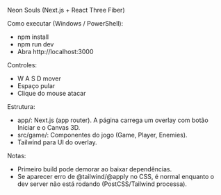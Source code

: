 Neon Souls (Next.js + React Three Fiber)

Como executar (Windows / PowerShell):
- npm install
- npm run dev
- Abra http://localhost:3000

Controles:
- W A S D mover
- Espaço pular
- Clique do mouse atacar

Estrutura:
- app/: Next.js (app router). A página carrega um overlay com botão Iniciar e o Canvas 3D.
- src/game/: Componentes do jogo (Game, Player, Enemies).
- Tailwind para UI do overlay.

Notas:
- Primeiro build pode demorar ao baixar dependências.
- Se aparecer erro de @tailwind/@apply no CSS, é normal enquanto o dev server não está rodando (PostCSS/Tailwind processa).
